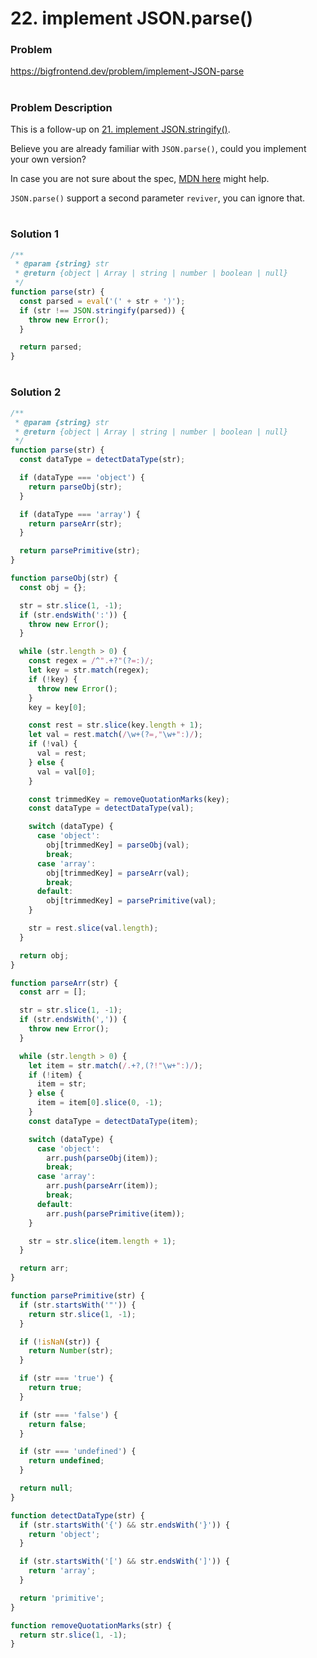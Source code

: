 # 22. implement JSON.parse()

### Problem

https://bigfrontend.dev/problem/implement-JSON-parse

#

### Problem Description

This is a follow-up on [21. implement JSON.stringify()](https://bigfrontend.dev/problem/implement-JSON-stringify).

Believe you are already familiar with `JSON.parse()`, could you implement your own version?

In case you are not sure about the spec, [MDN here](https://developer.mozilla.org/en-US/docs/Web/JavaScript/Reference/Global_Objects/JSON/parse) might help.

`JSON.parse()` support a second parameter `reviver`, you can ignore that.

#

### Solution 1

```js
/**
 * @param {string} str
 * @return {object | Array | string | number | boolean | null}
 */
function parse(str) {
  const parsed = eval('(' + str + ')');
  if (str !== JSON.stringify(parsed)) {
    throw new Error();
  }

  return parsed;
}
```

#

### Solution 2

```js
/**
 * @param {string} str
 * @return {object | Array | string | number | boolean | null}
 */
function parse(str) {
  const dataType = detectDataType(str);

  if (dataType === 'object') {
    return parseObj(str);
  }

  if (dataType === 'array') {
    return parseArr(str);
  }

  return parsePrimitive(str);
}

function parseObj(str) {
  const obj = {};

  str = str.slice(1, -1);
  if (str.endsWith(':')) {
    throw new Error();
  }

  while (str.length > 0) {
    const regex = /^".+?"(?=:)/;
    let key = str.match(regex);
    if (!key) {
      throw new Error();
    }
    key = key[0];

    const rest = str.slice(key.length + 1);
    let val = rest.match(/\w+(?=,"\w+":)/);
    if (!val) {
      val = rest;
    } else {
      val = val[0];
    }

    const trimmedKey = removeQuotationMarks(key);
    const dataType = detectDataType(val);

    switch (dataType) {
      case 'object':
        obj[trimmedKey] = parseObj(val);
        break;
      case 'array':
        obj[trimmedKey] = parseArr(val);
        break;
      default:
        obj[trimmedKey] = parsePrimitive(val);
    }

    str = rest.slice(val.length);
  }

  return obj;
}

function parseArr(str) {
  const arr = [];

  str = str.slice(1, -1);
  if (str.endsWith(',')) {
    throw new Error();
  }

  while (str.length > 0) {
    let item = str.match(/.+?,(?!"\w+":)/);
    if (!item) {
      item = str;
    } else {
      item = item[0].slice(0, -1);
    }
    const dataType = detectDataType(item);

    switch (dataType) {
      case 'object':
        arr.push(parseObj(item));
        break;
      case 'array':
        arr.push(parseArr(item));
        break;
      default:
        arr.push(parsePrimitive(item));
    }

    str = str.slice(item.length + 1);
  }

  return arr;
}

function parsePrimitive(str) {
  if (str.startsWith('"')) {
    return str.slice(1, -1);
  }

  if (!isNaN(str)) {
    return Number(str);
  }

  if (str === 'true') {
    return true;
  }

  if (str === 'false') {
    return false;
  }

  if (str === 'undefined') {
    return undefined;
  }

  return null;
}

function detectDataType(str) {
  if (str.startsWith('{') && str.endsWith('}')) {
    return 'object';
  }

  if (str.startsWith('[') && str.endsWith(']')) {
    return 'array';
  }

  return 'primitive';
}

function removeQuotationMarks(str) {
  return str.slice(1, -1);
}
```
